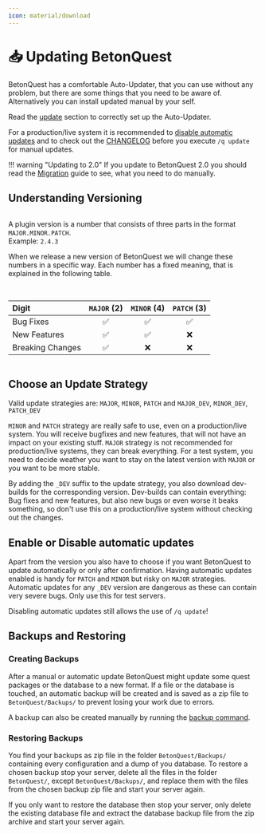```yaml
---
icon: material/download
---
```

<style>
.table {
  max-width: 1200px;
  margin: 0 auto;
  display: grid;
  grid-gap: 1rem;
}
@media (min-width: 1800px) {
  .table { grid-template-columns: repeat(2, 1fr); }
}
td {
  white-space: nowrap;
}
</style>

# 📥 Updating BetonQuest
BetonQuest has a comfortable Auto-Updater, that you can use without any problem, but there are some things that you need
to be aware of. Alternatively you can install updated manual by your self.

Read the [update](../Configuration.md#updating) section to correctly set up the Auto-Updater.

For a production/live system it is recommended to [disable automatic updates](#enable-or-disable-auto-updates)
and to check out the [CHANGELOG](../../CHANGELOG.md) before you execute `/q update` for manual updates.

!!! warning "Updating to 2.0"
    If you update to BetonQuest 2.0 you should read the [Migration](Migration.md) guide to see, what you need to do
    manually.

## Understanding Versioning
<div class="table" markdown="block">
<div markdown="block">

A plugin version is a number that consists of three parts in the format `MAJOR.MINOR.PATCH`.  
Example: `2.4.3`

When we release a new version of BetonQuest we will change these numbers in a specific way. Each number has a fixed
meaning, that is explained in the following table.

</div>
<div markdown="block">

| Digit            |    `MAJOR` (2)     |    `MINOR` (4)     |    `PATCH` (3)     |
|:-----------------|:------------------:|:------------------:|:------------------:|
| Bug Fixes        | :white_check_mark: | :white_check_mark: | :white_check_mark: |
| New Features     | :white_check_mark: | :white_check_mark: |        :x:         |
| Breaking Changes | :white_check_mark: |        :x:         |        :x:         |

</div>
</div>

## Choose an Update Strategy
Valid update strategies are: `MAJOR`, `MINOR`, `PATCH` and `MAJOR_DEV`, `MINOR_DEV`, `PATCH_DEV`

`MINOR` and `PATCH` strategy are really safe to use, even on a production/live system. You will receive bugfixes and new
features, that will not have an impact on your existing stuff. `MAJOR` strategy is not recommended for production/live
systems, they can break everything. For a test system, you need to decide weather you want to stay on the latest version
with `MAJOR` or you want to be more stable.

By adding the `_DEV` suffix to the update strategy, you also download dev-builds for the corresponding version.
Dev-builds can contain everything: Bug fixes and new features, but also new bugs or even worse it beaks something, so
don't use this on a production/live system without checking out the changes.

## Enable or Disable automatic updates
Apart from the version you also have to choose if you want BetonQuest to update automatically or only after
confirmation. Having automatic updates enabled is handy for `PATCH` and `MINOR` but risky on `MAJOR` strategies.
Automatic updates for any `_DEV` version are dangerous as these can contain very severe bugs. Only use this for test
servers.

Disabling automatic updates still allows the use of `/q update`!

## Backups and Restoring
### Creating Backups
After a manual or automatic update BetonQuest might update some quest packages or the database to a new format. If a
file or the database is touched, an automatic backup will be created and is saved as a zip file to `BetonQuest/Backups/`
to prevent losing your work due to errors.

A backup can also be created manually by running the [backup command](../Commands-and-permissions.md#commands).

### Restoring Backups
You find your backups as zip file in the folder `BetonQuest/Backups/` containing every configuration and a dump of you
database. To restore a chosen backup stop your server, delete all the files in the folder `BetonQuest/`,
except `BetonQuest/Backups/`, and replace them with the files from the chosen backup zip file and start your server
again.

If you only want to restore the database then stop your server, only delete the existing database file and extract the
database backup file from the zip archive and start your server again.
